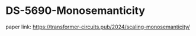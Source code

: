 # DS-5690-Monosemanticity

paper link: https://transformer-circuits.pub/2024/scaling-monosemanticity/
